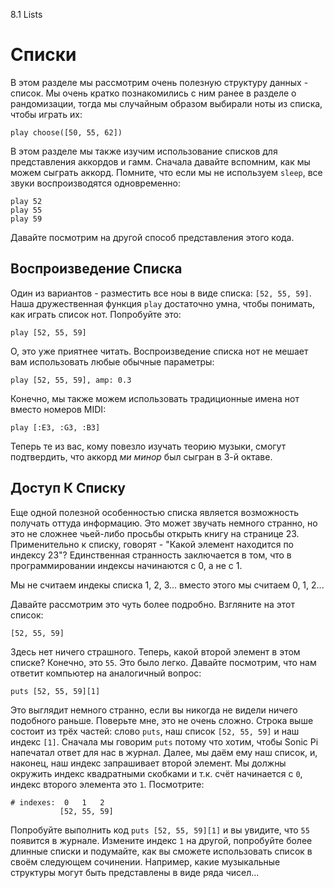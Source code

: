 8.1 Lists

# Списки

В этом разделе мы рассмотрим очень полезную структуру данных - список. Мы очень
кратко познакомились с ним ранее в разделе о рандомизации, тогда мы случайным
образом выбирали ноты из списка, чтобы играть их:

```
play choose([50, 55, 62])
```

В этом разделе мы также изучим использование списков для представления аккордов
и гамм. Сначала давайте вспомним, как мы можем сыграть аккорд. Помните, что
если мы не используем `sleep`, все звуки воспроизводятся одновременно:

```
play 52
play 55
play 59
```

Давайте посмотрим на другой способ представления этого кода.

## Воспроизведение Списка

Один из вариантов - разместить все ноы в виде списка: `[52, 55, 59]`. Наша
дружественная функция `play` достаточно умна, чтобы понимать, как играть список
нот. Попробуйте это:

```
play [52, 55, 59]
```

О, это уже приятнее читать. Воспроизведение списка нот не мешает вам
использовать любые обычные параметры:

```
play [52, 55, 59], amp: 0.3
```

Конечно, мы также можем использовать традиционные имена нот вместо номеров 
MIDI:

```
play [:E3, :G3, :B3]
```

Теперь те из вас, кому повезло изучать теорию музыки, смогут подтвердить, что
аккорд *ми минор* был  сыгран в 3-й октаве.

## Доступ К Списку

Еще одной полезной особенностью списка является возможность получать оттуда
информацию. Это может звучать немного странно, но это не сложнее чьей-либо
просьбы открыть книгу на странице 23. Применительно к списку, говорят - "Какой
элемент находится по индексу 23"? Единственная странность заключается в том,
что в программировании индексы начинаются с 0, а не с 1.

Мы не считаем индекы списка 1, 2, 3... вместо этого мы считаем 0, 1, 2...

Давайте рассмотрим это чуть более подробно. Взгляните на этот список:

```
[52, 55, 59]
```

Здесь нет ничего страшного. Теперь, какой второй элемент в этом списке?
Конечно, это `55`. Это было легко. Давайте посмотрим, что нам ответит компьютер
на аналогичный вопрос:

```
puts [52, 55, 59][1]
```

Это выглядит немного странно, если вы никогда не видели ничего подобного
раньше. Поверьте мне, это не очень сложно. Строка выше состоит из трёх частей:
слово `puts`, наш список `[52, 55, 59]` и наш индекс `[1]`. Сначала мы говорим
`puts` потому что хотим, чтобы Sonic Pi  напечатал ответ для нас в журнал.
Далее, мы даём ему наш список, и, наконец, наш индекс запрашивает второй
элемент. Мы должны окружить индекс квадратными скобками и т.к. счёт начинается
с `0`, индекс второго элемента это `1`. Посмотрите:

```
# indexes:  0   1   2
           [52, 55, 59]
```

Попробуйте выполнить код `puts [52, 55, 59][1]` и вы увидите, что `55` появится
в журнале. Измените индекс `1` на другой, попробуйте более длинные списки и
подумайте, как вы сможете использовать список в своём следующем сочинении.
Например, какие музыкальные структуры могут быть представлены в виде ряда
чисел...

